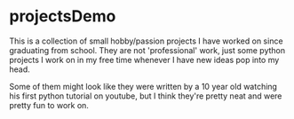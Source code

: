 # projectsDemo
This is a collection of small hobby/passion projects I have worked on since graduating from school. They are not 'professional' work, just some python projects I work on in my free time whenever I have new ideas pop into my head.

Some of them might look like they were written by a 10 year old watching his first python tutorial on youtube, but I think they're pretty neat and were pretty fun to work on.
